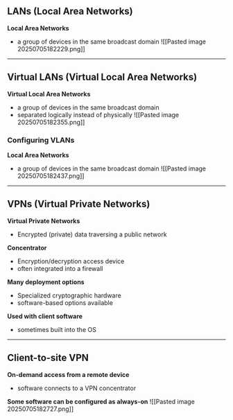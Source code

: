 ## LANs (Local Area Networks)
**Local Area Networks**
- a group of devices in the same broadcast domain
![[Pasted image 20250705182229.png]]

---
## Virtual LANs (Virtual Local Area Networks)
**Virtual Local Area Networks**
- a group of devices in the same broadcast domain 
- separated logically instead of physically 
![[Pasted image 20250705182355.png]]
### Configuring VLANs
**Local Area Networks**
- a group of devices in the same broadcast domain 
![[Pasted image 20250705182437.png]]

---
## VPNs (Virtual Private Networks)
**Virtual Private Networks**
- Encrypted (private) data traversing a public network 

**Concentrator**
- Encryption/decryption access device 
- often integrated into a firewall 

**Many deployment options**
- Specialized cryptographic hardware
- software-based options available

**Used with client software**
- sometimes built into the OS
---
## Client-to-site VPN
**On-demand access from a remote device**
- software connects to a VPN concentrator 

**Some software can be configured as always-on**
![[Pasted image 20250705182727.png]]
